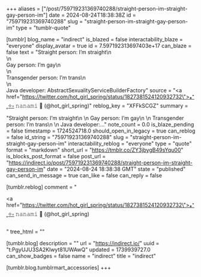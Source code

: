 +++
aliases = ["/post/759719231369740288/straight-person-im-straight-gay-person-im"]
date = 2024-08-24T18:38:38Z
id = "759719231369740288"
slug = "straight-person-im-straight-gay-person-im"
type = "tumblr-quote"

[tumblr]
blog_name = "indirect"
is_blazed = false
interactability_blaze = "everyone"
display_avatar = true
id = 7.597192313697403e+17
can_blaze = false
text = "Straight person: I’m straight\n<br/>\n<br/>Gay person: I’m gay\n<br/>\n<br/>Transgender person: I’m trans\n<br/>\n<br/>Java developer: AbstractSexualityServiceBuilderFactory"
source = "<a href=\"https://twitter.com/hot_girl_spring/status/1827381524120932732\">⁎⁺˳✧༚ 𝚗𝚊𝚗𝚊𝚖𝚒 🎀 (@hot_girl_spring)</a>"
reblog_key = "XFFkSCGZ"
summary = "Straight person: I’m straight\n \n Gay person: I’m gay\n \n Transgender person: I’m trans\n \n Java developer:..."
note_count = 0.0
is_blaze_pending = false
timestamp = 1724524718.0
should_open_in_legacy = true
can_reblog = false
id_string = "759719231369740288"
slug = "straight-person-im-straight-gay-person-im"
interactability_reblog = "everyone"
type = "quote"
format = "markdown"
short_url = "https://tmblr.co/ZY3jbygB49sYqu00"
is_blocks_post_format = false
post_url = "https://indirect.io/post/759719231369740288/straight-person-im-straight-gay-person-im"
date = "2024-08-24 18:38:38 GMT"
state = "published"
can_send_in_message = true
can_like = false
can_reply = false

[tumblr.reblog]
comment = "<p><a href=\"https://twitter.com/hot_girl_spring/status/1827381524120932732\">⁎⁺˳✧༚ 𝚗𝚊𝚗𝚊𝚖𝚒 🎀 (@hot_girl_spring)</a></p>"
tree_html = ""

[tumblr.blog]
description = ""
url = "https://indirect.io/"
uuid = "t:PgyUJU3SA2Klwyt81UWAwQ"
updated = 1739939727.0
can_show_badges = false
name = "indirect"
title = "indirect"

[tumblr.blog.tumblrmart_accessories]
+++
